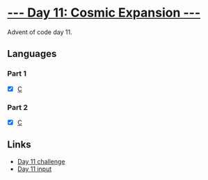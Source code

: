 # [--- Day 11: Cosmic Expansion ---](https://adventofcode.com/2023/day/11)

Advent of code day 11.

## Languages

### Part 1

- [x] [C](day-11-part1.c)

### Part 2

- [x] [C](day-11-part2.c)

## Links

- [Day 11 challenge](https://adventofcode.com/2023/day/11)
- [Day 11 input](https://adventofcode.com/2023/day/11/input)
